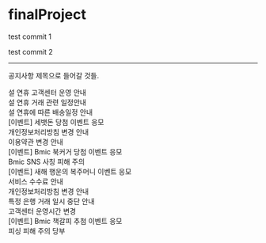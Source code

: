 # finalProject
test commit 1

test commit 2 

---

공지사항 제목으로 들어갈 것들.

설 연휴 고객센터 운영 안내   
설 연휴 거래 관련 일정안내   
설 연휴에 따른 배송일정 안내   
[이벤트] 세뱃돈 당첨 이벤트 응모   
개인정보처리방침 변경 안내   
이용약관 변경 안내   
[이벤트] Bmic 북커거 당첨 이벤트 응모   
Bmic SNS 사칭 피해 주의    
[이벤트] 새해 행운의 복주머니 이벤트 응모   
서비스 수수료 안내    
개인정보처리방침 변경 안내    
특정 은행 거래 일시 중단 안내   
고객센터 운영시간 변경   
[이벤트] Bmic 책갈피 추첨 이벤트 응모   
피싱 피해 주의 당부   